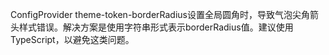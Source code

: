 ConfigProvider theme-token-borderRadius设置全局圆角时，导致气泡尖角箭头样式错误。解决方案是使用字符串形式表示borderRadius值。建议使用TypeScript，以避免这类问题。
